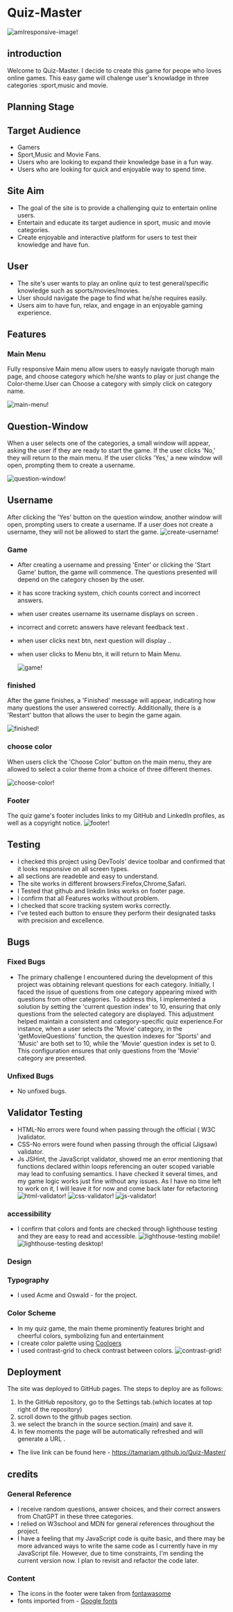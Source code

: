 # **Quiz-Master**

![amIresponsive-image!](./docs/screenshots/amiresponsive.png)

## introduction

Welcome to Quiz-Master. I decide to create this game for peope who loves online games. This easy game will chalenge user's knowladge in three categories :sport,music and movie.

## Planning Stage

## Target Audience

- Gamers
- Sport,Music and Movie Fans.
- Users who are looking to expand their knowledge base in a fun way.
- Users who are looking for quick and enjoyable way to spend time.

## Site Aim

- The goal of the site is to provide a challenging quiz to entertain online users.
- Entertain and educate its target audience in sport, music and movie categories.
- Create enjoyable and interactive platform for users to test their knowledge and have fun.

## User

- The site's user wants to play an online quiz to test general/specific knowledge such as sports/movies/movies.
- User should navigate the page to find what he/she requires easily.
- Users aim to have fun, relax, and engage in an enjoyable gaming experience.

## Features

### Main Menu

Fully responsive Main menu allow users to easyly navigate thorugh main page, and choose category which he/she wants to play or just change the Color-theme.User can Choose a category with simply click on category name.

![main-menu!](./docs/screenshots/main%20menu.png)

## Question-Window

When a user selects one of the categories, a small window will appear, asking the user if they are ready to start the game. If the user clicks 'No,' they will return to the main menu. If the user clicks 'Yes,' a new window will open, prompting them to create a username.

![question-window!](./docs/screenshots/areyou%20ready.png)

## Username

After clicking the 'Yes' button on the question window, another window will open, prompting users to create a username. If a user does not create a username, they will not be allowed to start the game.
![create-username!](./docs/screenshots/username%20div.png)

### Game

- After creating a username and pressing 'Enter' or clicking the 'Start Game' button, the game will commence. The questions presented will depend on the category chosen by the user.
- it has score tracking system, chich counts correct and incorrect answers.
- when user creates username its username displays on screen .
- incorrect and corretc answers have relevant feedback text .
- when user clicks next btn, next question will display ..
- when user clicks to Menu btn, it will return to Main Menu.

  ![game!](./docs/screenshots/gamee.png)

### finished

After the game finishes, a 'Finished' message will appear, indicating how many questions the user answered correctly. Additionally, there is a 'Restart' button that allows the user to begin the game again.

![finished!](./docs/screenshots/finished.png)

### choose color

When users click the 'Choose Color' button on the main menu, they are allowed to select a color theme from a choice of three different themes.

![choose-color!](./docs/screenshots/choose%20color.png)

### Footer

The quiz game's footer includes links to my GitHub and LinkedIn profiles, as well as a copyright notice.
![footer!](./docs/screenshots/footer.png)

## **Testing**

- I checked this project using DevTools' device toolbar and confirmed that it looks responsive on all screen types.
- all sections are readeble and easy to understand.
- The site works in different browsers:Firefox,Chrome,Safari.
- I Tested that github and linkdin links works on footer page.
- I confirm that all Features works without problem.
- I checked that score tracking system works correctly.
- I've tested each button to ensure they perform their designated tasks with precision and excellence.

## Bugs

### Fixed Bugs

- The primary challenge I encountered during the development of this project was obtaining relevant questions for each category. Initially, I faced the issue of questions from one category appearing mixed with questions from other categories. To address this, I implemented a solution by setting the 'current question index' to 10, ensuring that only questions from the selected category are displayed. This adjustment helped maintain a consistent and category-specific quiz experience.For instance, when a user selects the 'Movie' category, in the 'getMovieQuestions' function, the question indexes for 'Sports' and 'Music' are both set to 10, while the 'Movie' question index is set to 0. This configuration ensures that only questions from the 'Movie' category are presented.

### Unfixed Bugs

- No unfixed bugs.

## **Validator Testing**

- HTML-No errors were found when passing through the official ( W3C )validator.
- CSS-No errors were found when passing through the official (Jigsaw) validator.
- Js JSHint, the JavaScript validator, showed me an error mentioning that functions declared within loops referencing an outer scoped variable may lead to confusing semantics. I have checked it several times, and my game logic works just fine without any issues. As I have no time left to work on it, I will leave it for now and come back later for refactoring
  ![html-validator!](./docs/screenshots/html%20validator.png)
  ![css-validator!](./docs/screenshots/css%20validator.png)
  ![js-validator!](./docs/screenshots/js-validator.png)

### accessibility

- I confirm that colors and fonts are checked through lighthouse testing and they are easy to read and accessible.
  ![lighthouse-testing mobile!](./docs/screenshots/mobile%20performance.png) ![lighthouse-testing desktop!](./docs/screenshots/desktop%20performance.png)

### Design

### Typography

- I used Acme and Oswald - for the project.

### Color Scheme

- In my quiz game, the main theme prominently features bright and cheerful colors, symbolizing fun and entertainment
- I create color palette using [Cooloers](https://coolors.co)
- I used contrast-grid to check contrast between colors.
  ![contrast-grid!](./docs/screenshots/colors.png)

## **Deployment**

The site was deployed to GitHub pages. The steps to deploy are as follows:

1. In the GitHub repository, go to the Settings tab.(which locates at top right of the repository)
2. scroll down to the github pages section.
3. we select the branch in the source section.(main) and save it.
4. In few moments the page will be automatically refreshed and will generate a URL .

- The live link can be found here - <https://tamariam.github.io/Quiz-Master/>

## credits

### General Reference

- I receive random questions, answer choices, and their correct answers from ChatGPT in these three categories.
- I relied on W3school and MDN for general references throughout the project.
- I have a feeling that my JavaScript code is quite basic, and there may be more advanced ways to write the same code as I currently have in my JavaScript file. However, due to time constraints, I'm sending the current version now. I plan to revisit and refactor the code later.

### **Content**

- The icons in the footer were taken from [fontawasome](https://fontawesome.com/.)
- fonts imported from - [Google fonts](https://fonts.google.com/)
